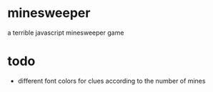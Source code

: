 # minesweeper
a terrible javascript minesweeper game

# todo
- different font colors for clues according to the number of mines